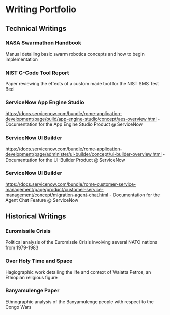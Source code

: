 # Writing Portfolio
## Technical Writings
### NASA Swarmathon Handbook

Manual detailing basic swarm robotics concepts and how to begin implementation
### NIST G-Code Tool Report

Paper reviewing the effects of a custom made tool for the NIST SMS Test Bed
### ServiceNow App Engine Studio

https://docs.servicenow.com/bundle/rome-application-development/page/build/app-engine-studio/concept/aes-overview.html - Documentation for the App Engine Studio Product @ ServiceNow
### ServiceNow UI Builder

https://docs.servicenow.com/bundle/rome-application-development/page/administer/ui-builder/concept/ui-builder-overview.html - Documentation for the UI-Builder Product @ ServiceNow
### ServiceNow UI Builder

https://docs.servicenow.com/bundle/rome-customer-service-management/page/product/customer-service-management/concept/migration-agent-chat.html - Documentation for the Agent Chat Feature @ ServiceNow

## Historical Writings
### Euromissile Crisis

Political analysis of the Euromissle Crisis involving several NATO nations from 1979-1983
### Over Holy Time and Space

Hagiographic work detailing the life and context of Walatta Petros, an Ethiopian religious figure
### Banyamulenge Paper

Ethnographic analysis of the Banyamulenge people with respect to the Congo Wars
